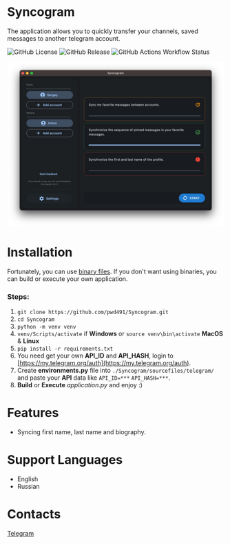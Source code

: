 # Syncogram
The application allows you to quickly transfer your channels, saved messages to another telegram account.

![GitHub License](https://img.shields.io/github/license/pwd491/syncogram)
![GitHub Release](https://img.shields.io/github/v/release/pwd491/Syncogram?display_name=release&label=latest-release)
![GitHub Actions Workflow Status](https://img.shields.io/github/actions/workflow/status/pwd491/syncogram/.github%2Fworkflows%2Frelease.yml)


![Preview of Telegram Desktop][preview_image]

[preview_image]: ./docs/assets/preview.jpg "Preview of Syncogram Application"

# Installation
Fortunately, you can use [binary files](https://github.com/pwd491/syncogram/releases). If you don't want using binaries, you can build or execute your own application.

### Steps:
1. `git clone https://github.com/pwd491/Syncogram.git`
2. `cd Syncogram`
3. `python -m venv venv`
4. `venv/Scripts/activate` if **Windows** or `source venv\bin\activate` **MacOS** & **Linux**
5. `pip install -r requirements.txt`
6. You need get your own **API_ID** and **API_HASH**, login to [https://my.telegram.org/auth](https://my.telegram.org/auth).
7. Create **environments.py** file into `./Syncogram/sourcefiles/telegram/` and paste your **API** data like `API_ID=***` `API_HASH=***`.
8. **Build** or **Execute** *application.py* and enjoy :)

# Features
* Syncing first name, last name and biography.
# Support Languages
* English
* Russian

# Contacts
[Telegram](https://t.me/@sergeydegtyar)